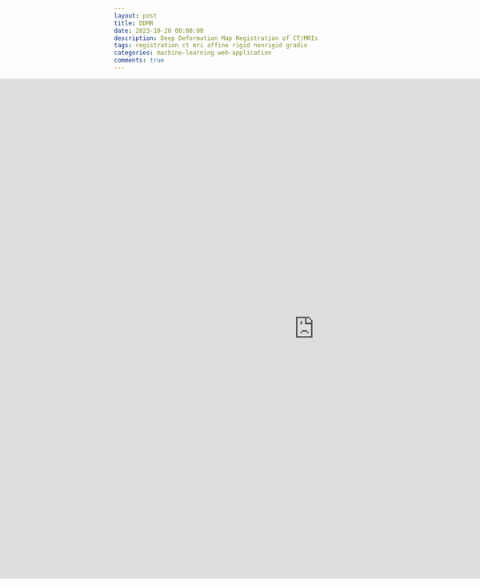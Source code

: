 ```yaml
---
layout: post
title: DDMR
date: 2023-10-20 00:00:00
description: Deep Deformation Map Registration of CT/MRIs
tags: registration ct mri affine rigid nonrigid gradio
categories: machine-learning web-application
comments: true
---
```


<body>
	<div style="width:100%; margin-left:-250px;">
	<iframe
		src="https://andreped-DDMR.hf.space"
		frameborder="0"
		width="1300"
		height="1000"
	></iframe>
	</div>
</body>
